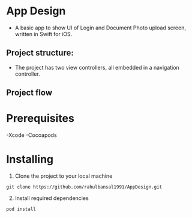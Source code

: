 # App Design

* A basic app to show UI of Login and Document Photo upload screen, written in Swift for iOS.

## Project structure:

* The project has two view controllers, all embedded in a navigation controller.

## Project flow

# Prerequisites
-Xcode
-Cocoapods

# Installing
1. Clone the project to your local machine

`git clone https://github.com/rahulbansal1991/AppDesign.git`

2. Install required dependencies

`pod install`
